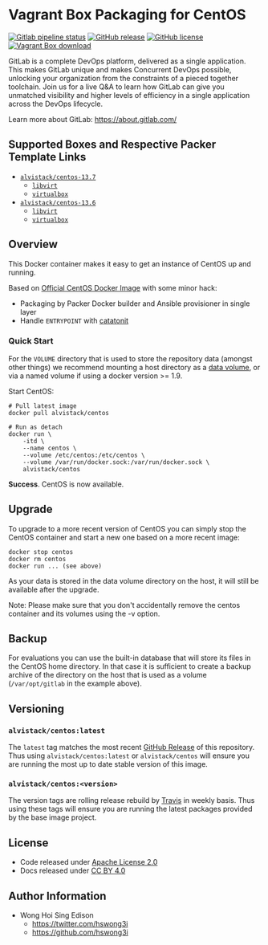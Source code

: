# Vagrant Box Packaging for CentOS

[![Gitlab pipeline status](https://img.shields.io/gitlab/pipeline/alvistack/vagrant-centos/master)](https://gitlab.com/alvistack/vagrant-centos/-/pipelines)
[![GitHub release](https://img.shields.io/github/release/alvistack/vagrant-centos.svg)](https://github.com/alvistack/vagrant-centos/releases)
[![GitHub license](https://img.shields.io/github/license/alvistack/vagrant-centos.svg)](https://github.com/alvistack/vagrant-centos/blob/master/LICENSE)
[![Vagrant Box download](https://img.shields.io/vagrant/pulls/alvistack/centos.svg)](https://hub.vagrant.com/r/alvistack/centos/)

GitLab is a complete DevOps platform, delivered as a single application. This makes GitLab unique and makes Concurrent DevOps possible, unlocking your organization from the constraints of a pieced together toolchain. Join us for a live Q\&A to learn how GitLab can give you unmatched visibility and higher levels of efficiency in a single application across the DevOps lifecycle.

Learn more about GitLab: <https://about.gitlab.com/>

## Supported Boxes and Respective Packer Template Links

  - [`alvistack/centos-13.7`](https://app.vagrantup.com/alvistack/boxes/centos-13.7)
      - [`libvirt`](https://github.com/alvistack/vagrant-centos/blob/master/packer/libvirt-13.7/packer.json)
      - [`virtualbox`](https://github.com/alvistack/vagrant-centos/blob/master/packer/virtualbox-13.7/packer.json)
  - [`alvistack/centos-13.6`](https://app.vagrantup.com/alvistack/boxes/centos-13.6)
      - [`libvirt`](https://github.com/alvistack/vagrant-centos/blob/master/packer/libvirt-13.6/packer.json)
      - [`virtualbox`](https://github.com/alvistack/vagrant-centos/blob/master/packer/virtualbox-13.6/packer.json)

## Overview

This Docker container makes it easy to get an instance of CentOS up and running.

Based on [Official CentOS Docker Image](https://hub.docker.com/_/centos/) with some minor hack:

  - Packaging by Packer Docker builder and Ansible provisioner in single layer
  - Handle `ENTRYPOINT` with [catatonit](https://github.com/CentOS/catatonit)

### Quick Start

For the `VOLUME` directory that is used to store the repository data (amongst other things) we recommend mounting a host directory as a [data volume](https://docs.docker.com/engine/tutorials/dockervolumes/#/data-volumes), or via a named volume if using a docker version \>= 1.9.

Start CentOS:

    # Pull latest image
    docker pull alvistack/centos
    
    # Run as detach
    docker run \
        -itd \
        --name centos \
        --volume /etc/centos:/etc/centos \
        --volume /var/run/docker.sock:/var/run/docker.sock \
        alvistack/centos

**Success**. CentOS is now available.

## Upgrade

To upgrade to a more recent version of CentOS you can simply stop the CentOS
container and start a new one based on a more recent image:

    docker stop centos
    docker rm centos
    docker run ... (see above)

As your data is stored in the data volume directory on the host, it will still
be available after the upgrade.

Note: Please make sure that you don't accidentally remove the centos container and its volumes using the -v option.

## Backup

For evaluations you can use the built-in database that will store its files in the CentOS home directory. In that case it is sufficient to create a backup archive of the directory on the host that is used as a volume (`/var/opt/gitlab` in the example above).

## Versioning

### `alvistack/centos:latest`

The `latest` tag matches the most recent [GitHub Release](https://github.com/alvistack/vagrant-centos/releases) of this repository. Thus using `alvistack/centos:latest` or `alvistack/centos` will ensure you are running the most up to date stable version of this image.

### `alvistack/centos:<version>`

The version tags are rolling release rebuild by [Travis](https://travis-ci.com/alvistack/vagrant-centos) in weekly basis. Thus using these tags will ensure you are running the latest packages provided by the base image project.

## License

  - Code released under [Apache License 2.0](LICENSE)
  - Docs released under [CC BY 4.0](http://creativecommons.org/licenses/by/4.0/)

## Author Information

  - Wong Hoi Sing Edison
      - <https://twitter.com/hswong3i>
      - <https://github.com/hswong3i>

